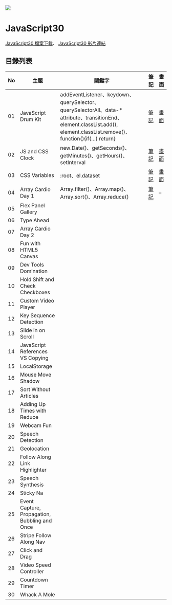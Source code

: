 ![](https://javascript30.com/images/JS3-social-share.png)

# JavaScript30
 [JavaScript30 檔案下載](https://github.com/wesbos/JavaScript30)、
 [JavaScript30 影片連結](https://www.youtube.com/playlist?list=PLu8EoSxDXHP6CGK4YVJhL_VWetA865GOH)

## 目錄列表
| No | 主題 | 關鍵字 | 筆記 | 畫面 |
| --- | --- | --- | --- | --- |
| 01 | JavaScript Drum Kit | addEventListener、keydown、querySelector、querySelectorAll、data-* attribute、transitionEnd、element.classList.add(), element.classList.remove()、function(){if(…) return} | [筆記](https://github.com/Yogo888/JS30/tree/master/01-JavaScript%20Drum%20Kit) | [畫面](https://yogo888.github.io/JS30/01-JavaScript%20Drum%20Kit/) | 
| 02 | JS and CSS Clock | new.Date()、getSeconds()、getMinutes()、getHours()、setInterval | [筆記](https://github.com/Yogo888/JS30/tree/master/02-JS%20and%20CSS%20Clock) | [畫面](https://yogo888.github.io/JS30/02-JS%20and%20CSS%20Clock/) | 
| 03 | CSS Variables | :root、el.dataset | [筆記](https://github.com/Yogo888/JS30/tree/master/03-CSS%20Variables) | [畫面](https://yogo888.github.io/JS30/03-CSS%20Variables/) | 
| 04 | Array Cardio Day 1 | Array.filter()、Array.map()、Array.sort()、Array.reduce() |  [筆記](https://github.com/Yogo888/JS30/tree/master/04-Array%20Cardio%20Day%201) | – | 
| 05 | Flex Panel Gallery |  |
| 06 | Type Ahead |  |
| 07 | Array Cardio Day 2 |  |
| 08 | Fun with HTML5 Canvas |  |
| 09 | Dev Tools Domination |  |
| 10 | Hold Shift and Check Checkboxes |  |
| 11 | Custom Video Player |  |
| 12 | Key Sequence Detection |  |
| 13 | Slide in on Scroll |  |
| 14 | JavaScript References VS Copying |  |
| 15 | LocalStorage |  |
| 16 | Mouse Move Shadow |  |
| 17 | Sort Without Articles |  |
| 18 | Adding Up Times with Reduce |  |
| 19 | Webcam Fun |  |
| 20 | Speech Detection |  |
| 21 | Geolocation |  |
| 22 | Follow Along Link Highlighter |  |
| 23 | Speech Synthesis |  |
| 24 | Sticky Na |  |
| 25 | Event Capture, Propagation, Bubbling and Once |  |
| 26 | Stripe Follow Along Nav |  |
| 27 | Click and Drag |  |
| 28 | Video Speed Controller |  |
| 29 | Countdown Timer |  |
| 30 | Whack A Mole |  |
